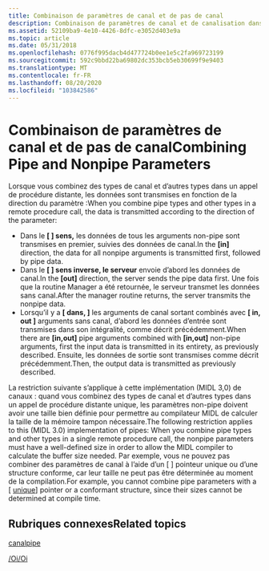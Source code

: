 ```yaml
---
title: Combinaison de paramètres de canal et de pas de canal
description: Combinaison de paramètres de canal et de canalisation dans un appel de procédure distante (RPC).
ms.assetid: 52109ba9-4e10-4426-8dfc-e3052d403e9a
ms.topic: article
ms.date: 05/31/2018
ms.openlocfilehash: 0776f995dacb4d477724b0ee1e5c2fa969723199
ms.sourcegitcommit: 592c9bbd22ba69802dc353bcb5eb30699f9e9403
ms.translationtype: MT
ms.contentlocale: fr-FR
ms.lasthandoff: 08/20/2020
ms.locfileid: "103842586"
---
```

# <a name="combining-pipe-and-nonpipe-parameters"></a><span data-ttu-id="a9dac-103">Combinaison de paramètres de canal et de pas de canal</span><span class="sxs-lookup"><span data-stu-id="a9dac-103">Combining Pipe and Nonpipe Parameters</span></span>

<span data-ttu-id="a9dac-104">Lorsque vous combinez des types de canal et d’autres types dans un appel de procédure distante, les données sont transmises en fonction de la direction du paramètre :</span><span class="sxs-lookup"><span data-stu-id="a9dac-104">When you combine pipe types and other types in a remote procedure call, the data is transmitted according to the direction of the parameter:</span></span>

-   <span data-ttu-id="a9dac-105">Dans le **\[ \] sens,** les données de tous les arguments non-pipe sont transmises en premier, suivies des données de canal.</span><span class="sxs-lookup"><span data-stu-id="a9dac-105">In the **\[in\]** direction, the data for all nonpipe arguments is transmitted first, followed by pipe data.</span></span>
-   <span data-ttu-id="a9dac-106">Dans le **\[ \] sens inverse, le serveur** envoie d’abord les données de canal.</span><span class="sxs-lookup"><span data-stu-id="a9dac-106">In the **\[out\]** direction, the server sends the pipe data first.</span></span> <span data-ttu-id="a9dac-107">Une fois que la routine Manager a été retournée, le serveur transmet les données sans canal.</span><span class="sxs-lookup"><span data-stu-id="a9dac-107">After the manager routine returns, the server transmits the nonpipe data.</span></span>
-   <span data-ttu-id="a9dac-108">Lorsqu’il y a **\[ dans, \]** les arguments de canal sortant combinés avec **\[ in, out \]** arguments sans canal, d’abord les données d’entrée sont transmises dans son intégralité, comme décrit précédemment.</span><span class="sxs-lookup"><span data-stu-id="a9dac-108">When there are **\[in,out\]** pipe arguments combined with **\[in,out\]** non-pipe arguments, first the input data is transmitted in its entirety, as previously described.</span></span> <span data-ttu-id="a9dac-109">Ensuite, les données de sortie sont transmises comme décrit précédemment.</span><span class="sxs-lookup"><span data-stu-id="a9dac-109">Then, the output data is transmitted as previously described.</span></span>

<span data-ttu-id="a9dac-110">La restriction suivante s’applique à cette implémentation (MIDL 3,0) de canaux : quand vous combinez des types de canal et d’autres types dans un appel de procédure distante unique, les paramètres non-pipe doivent avoir une taille bien définie pour permettre au compilateur MIDL de calculer la taille de la mémoire tampon nécessaire.</span><span class="sxs-lookup"><span data-stu-id="a9dac-110">The following restriction applies to this (MIDL 3.0) implementation of pipes: When you combine pipe types and other types in a single remote procedure call, the nonpipe parameters must have a well-defined size in order to allow the MIDL compiler to calculate the buffer size needed.</span></span> <span data-ttu-id="a9dac-111">Par exemple, vous ne pouvez pas combiner des paramètres de canal à l’aide d’un \[ [](/windows/desktop/Midl/unique) \] pointeur unique ou d’une structure conforme, car leur taille ne peut pas être déterminée au moment de la compilation.</span><span class="sxs-lookup"><span data-stu-id="a9dac-111">For example, you cannot combine pipe parameters with a \[ [unique](/windows/desktop/Midl/unique)\] pointer or a conformant structure, since their sizes cannot be determined at compile time.</span></span>

## <a name="related-topics"></a><span data-ttu-id="a9dac-112">Rubriques connexes</span><span class="sxs-lookup"><span data-stu-id="a9dac-112">Related topics</span></span>

<dl> <dt>

[<span data-ttu-id="a9dac-113">canal</span><span class="sxs-lookup"><span data-stu-id="a9dac-113">pipe</span></span>](/windows/desktop/Midl/pipe)
</dt> <dt>

[<span data-ttu-id="a9dac-114">/Oi</span><span class="sxs-lookup"><span data-stu-id="a9dac-114">/Oi</span></span>](/windows/desktop/Midl/-oi)
</dt> </dl>

 

 